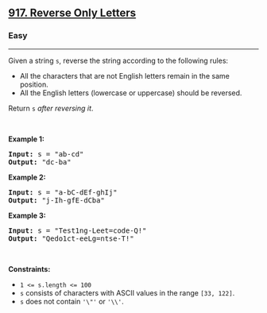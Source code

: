 <h2><a href="https://leetcode.com/problems/reverse-only-letters/">917. Reverse Only Letters</a></h2><h3>Easy</h3><hr><div style="user-select: auto;"><p style="user-select: auto;">Given a string <code style="user-select: auto;">s</code>, reverse the string according to the following rules:</p>

<ul style="user-select: auto;">
	<li style="user-select: auto;">All the characters that are not English letters remain in the same position.</li>
	<li style="user-select: auto;">All the English letters (lowercase or uppercase) should be reversed.</li>
</ul>

<p style="user-select: auto;">Return <code style="user-select: auto;">s</code><em style="user-select: auto;"> after reversing it</em>.</p>

<p style="user-select: auto;">&nbsp;</p>
<p style="user-select: auto;"><strong class="example" style="user-select: auto;">Example 1:</strong></p>
<pre style="user-select: auto;"><strong style="user-select: auto;">Input:</strong> s = "ab-cd"
<strong style="user-select: auto;">Output:</strong> "dc-ba"
</pre><p style="user-select: auto;"><strong class="example" style="user-select: auto;">Example 2:</strong></p>
<pre style="user-select: auto;"><strong style="user-select: auto;">Input:</strong> s = "a-bC-dEf-ghIj"
<strong style="user-select: auto;">Output:</strong> "j-Ih-gfE-dCba"
</pre><p style="user-select: auto;"><strong class="example" style="user-select: auto;">Example 3:</strong></p>
<pre style="user-select: auto;"><strong style="user-select: auto;">Input:</strong> s = "Test1ng-Leet=code-Q!"
<strong style="user-select: auto;">Output:</strong> "Qedo1ct-eeLg=ntse-T!"
</pre>
<p style="user-select: auto;">&nbsp;</p>
<p style="user-select: auto;"><strong style="user-select: auto;">Constraints:</strong></p>

<ul style="user-select: auto;">
	<li style="user-select: auto;"><code style="user-select: auto;">1 &lt;= s.length &lt;= 100</code></li>
	<li style="user-select: auto;"><code style="user-select: auto;">s</code> consists of characters with ASCII values in the range <code style="user-select: auto;">[33, 122]</code>.</li>
	<li style="user-select: auto;"><code style="user-select: auto;">s</code> does not contain <code style="user-select: auto;">'\"'</code> or <code style="user-select: auto;">'\\'</code>.</li>
</ul>
</div>